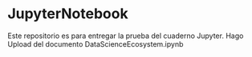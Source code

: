 # JupyterNotebook
Este repositorio es para entregar la prueba del cuaderno Jupyter.
Hago Upload del documento DataScienceEcosystem.ipynb

